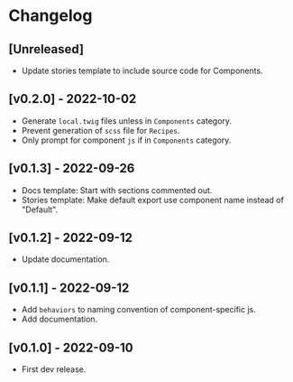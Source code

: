 # Changelog

## [Unreleased]

- Update stories template to include source code for Components.

## [v0.2.0] - 2022-10-02

- Generate `local.twig` files unless in `Components` category.
- Prevent generation of `scss` file for `Recipes`.
- Only prompt for component `js` if in `Components` category.

## [v0.1.3] - 2022-09-26

- Docs template: Start with sections commented out.
- Stories template: Make default export use component name instead of "Default".

## [v0.1.2] - 2022-09-12

- Update documentation.

## [v0.1.1] - 2022-09-12

- Add `behaviors` to naming convention of component-specific js.
- Add documentation.

## [v0.1.0] - 2022-09-10

- First dev release.
